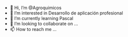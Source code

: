 - 👋 Hi, I’m @Agroquimicos
- 👀 I’m interested in Desarrollo de aplicación profesional
- 🌱 I’m currently learning Pascal
- 💞️ I’m looking to collaborate on ...
- 📫 How to reach me ...

<!---
Agroquimicos/Agroquimicos is a ✨ special ✨ repository because its `README.md` (this file) appears on your GitHub profile.
You can click the Preview link to take a look at your changes.
--->

